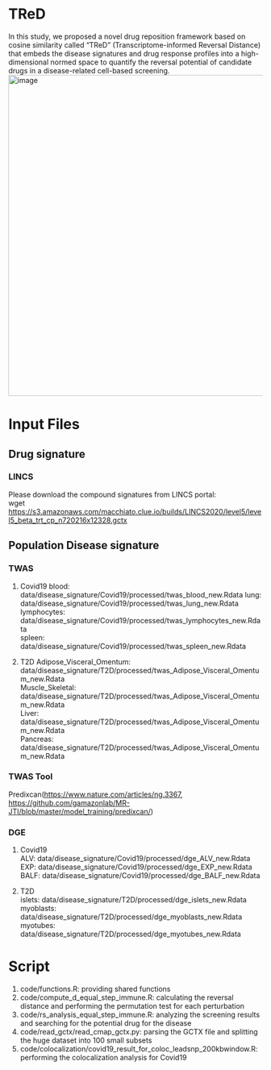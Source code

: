 
# TReD
In this study, we proposed a novel drug reposition framework based on cosine similarity called “TReD” (Transcriptome-informed Reversal Distance) that embeds the disease signatures and drug response profiles into a high-dimensional normed space to quantify the reversal potential of candidate drugs in a disease-related cell-based screening.  
<img width="662" height="637" alt="image" src="https://github.com/user-attachments/assets/b8aee8df-2e52-4a3f-aec1-1e65007f6216" />


# Input Files
## Drug signature
### LINCS
Please download the compound signatures from LINCS portal:  
wget https://s3.amazonaws.com/macchiato.clue.io/builds/LINCS2020/level5/level5_beta_trt_cp_n720216x12328.gctx  

## Population Disease signature
### TWAS
1. Covid19
blood: data/disease_signature/Covid19/processed/twas_blood_new.Rdata
lung: data/disease_signature/Covid19/processed/twas_lung_new.Rdata  
lymphocytes: data/disease_signature/Covid19/processed/twas_lymphocytes_new.Rdata  
spleen: data/disease_signature/Covid19/processed/twas_spleen_new.Rdata

2. T2D
Adipose_Visceral_Omentum: data/disease_signature/T2D/processed/twas_Adipose_Visceral_Omentum_new.Rdata  
Muscle_Skeletal: data/disease_signature/T2D/processed/twas_Adipose_Visceral_Omentum_new.Rdata  
Liver: data/disease_signature/T2D/processed/twas_Adipose_Visceral_Omentum_new.Rdata  
Pancreas: data/disease_signature/T2D/processed/twas_Adipose_Visceral_Omentum_new.Rdata

### TWAS Tool
Predixcan(https://www.nature.com/articles/ng.3367, https://github.com/gamazonlab/MR-JTI/blob/master/model_training/predixcan/)

### DGE
1. Covid19  
ALV: data/disease_signature/Covid19/processed/dge_ALV_new.Rdata  
EXP: data/disease_signature/Covid19/processed/dge_EXP_new.Rdata  
BALF: data/disease_signature/Covid19/processed/dge_BALF_new.Rdata

2. T2D  
islets: data/disease_signature/T2D/processed/dge_islets_new.Rdata  
myoblasts: data/disease_signature/T2D/processed/dge_myoblasts_new.Rdata  
myotubes: data/disease_signature/T2D/processed/dge_myotubes_new.Rdata  

# Script
1. code/functions.R: providing shared functions
2. code/compute_d_equal_step_immune.R: calculating the reversal distance and performing the permutation test for each perturbation
3. code/rs_analysis_equal_step_immune.R: analyzing the screening results and searching for the potential drug for the disease
4. code/read_gctx/read_cmap_gctx.py: parsing the GCTX file and splitting the huge dataset into 100 small subsets
5. code/colocalization/covid19_result_for_coloc_leadsnp_200kbwindow.R: performing the colocalization analysis for Covid19



